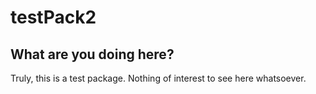 # testPack2

## What are you doing here?

Truly, this is a test package. Nothing of interest to see here whatsoever. 
